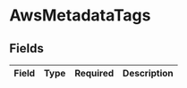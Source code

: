 # AwsMetadataTags


## Fields

| Field       | Type        | Required    | Description |
| ----------- | ----------- | ----------- | ----------- |